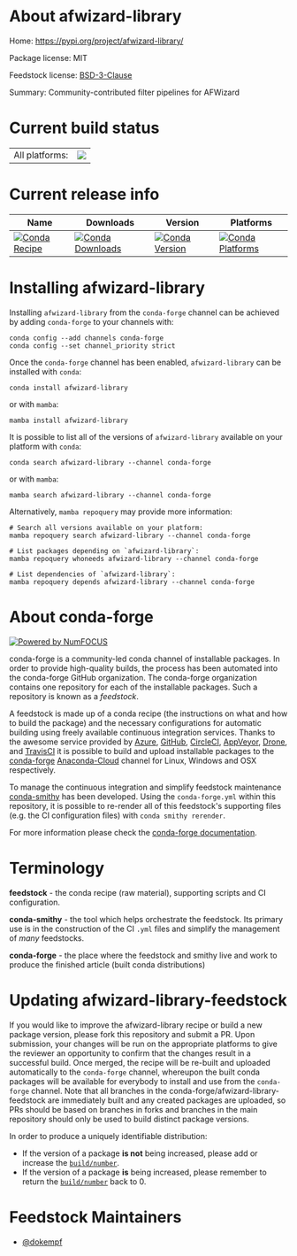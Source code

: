 About afwizard-library
======================

Home: https://pypi.org/project/afwizard-library/

Package license: MIT

Feedstock license: [BSD-3-Clause](https://github.com/conda-forge/afwizard-library-feedstock/blob/main/LICENSE.txt)

Summary: Community-contributed filter pipelines for AFWizard

Current build status
====================


<table><tr><td>All platforms:</td>
    <td>
      <a href="https://dev.azure.com/conda-forge/feedstock-builds/_build/latest?definitionId=16409&branchName=main">
        <img src="https://dev.azure.com/conda-forge/feedstock-builds/_apis/build/status/afwizard-library-feedstock?branchName=main">
      </a>
    </td>
  </tr>
</table>

Current release info
====================

| Name | Downloads | Version | Platforms |
| --- | --- | --- | --- |
| [![Conda Recipe](https://img.shields.io/badge/recipe-afwizard--library-green.svg)](https://anaconda.org/conda-forge/afwizard-library) | [![Conda Downloads](https://img.shields.io/conda/dn/conda-forge/afwizard-library.svg)](https://anaconda.org/conda-forge/afwizard-library) | [![Conda Version](https://img.shields.io/conda/vn/conda-forge/afwizard-library.svg)](https://anaconda.org/conda-forge/afwizard-library) | [![Conda Platforms](https://img.shields.io/conda/pn/conda-forge/afwizard-library.svg)](https://anaconda.org/conda-forge/afwizard-library) |

Installing afwizard-library
===========================

Installing `afwizard-library` from the `conda-forge` channel can be achieved by adding `conda-forge` to your channels with:

```
conda config --add channels conda-forge
conda config --set channel_priority strict
```

Once the `conda-forge` channel has been enabled, `afwizard-library` can be installed with `conda`:

```
conda install afwizard-library
```

or with `mamba`:

```
mamba install afwizard-library
```

It is possible to list all of the versions of `afwizard-library` available on your platform with `conda`:

```
conda search afwizard-library --channel conda-forge
```

or with `mamba`:

```
mamba search afwizard-library --channel conda-forge
```

Alternatively, `mamba repoquery` may provide more information:

```
# Search all versions available on your platform:
mamba repoquery search afwizard-library --channel conda-forge

# List packages depending on `afwizard-library`:
mamba repoquery whoneeds afwizard-library --channel conda-forge

# List dependencies of `afwizard-library`:
mamba repoquery depends afwizard-library --channel conda-forge
```


About conda-forge
=================

[![Powered by
NumFOCUS](https://img.shields.io/badge/powered%20by-NumFOCUS-orange.svg?style=flat&colorA=E1523D&colorB=007D8A)](https://numfocus.org)

conda-forge is a community-led conda channel of installable packages.
In order to provide high-quality builds, the process has been automated into the
conda-forge GitHub organization. The conda-forge organization contains one repository
for each of the installable packages. Such a repository is known as a *feedstock*.

A feedstock is made up of a conda recipe (the instructions on what and how to build
the package) and the necessary configurations for automatic building using freely
available continuous integration services. Thanks to the awesome service provided by
[Azure](https://azure.microsoft.com/en-us/services/devops/), [GitHub](https://github.com/),
[CircleCI](https://circleci.com/), [AppVeyor](https://www.appveyor.com/),
[Drone](https://cloud.drone.io/welcome), and [TravisCI](https://travis-ci.com/)
it is possible to build and upload installable packages to the
[conda-forge](https://anaconda.org/conda-forge) [Anaconda-Cloud](https://anaconda.org/)
channel for Linux, Windows and OSX respectively.

To manage the continuous integration and simplify feedstock maintenance
[conda-smithy](https://github.com/conda-forge/conda-smithy) has been developed.
Using the ``conda-forge.yml`` within this repository, it is possible to re-render all of
this feedstock's supporting files (e.g. the CI configuration files) with ``conda smithy rerender``.

For more information please check the [conda-forge documentation](https://conda-forge.org/docs/).

Terminology
===========

**feedstock** - the conda recipe (raw material), supporting scripts and CI configuration.

**conda-smithy** - the tool which helps orchestrate the feedstock.
                   Its primary use is in the construction of the CI ``.yml`` files
                   and simplify the management of *many* feedstocks.

**conda-forge** - the place where the feedstock and smithy live and work to
                  produce the finished article (built conda distributions)


Updating afwizard-library-feedstock
===================================

If you would like to improve the afwizard-library recipe or build a new
package version, please fork this repository and submit a PR. Upon submission,
your changes will be run on the appropriate platforms to give the reviewer an
opportunity to confirm that the changes result in a successful build. Once
merged, the recipe will be re-built and uploaded automatically to the
`conda-forge` channel, whereupon the built conda packages will be available for
everybody to install and use from the `conda-forge` channel.
Note that all branches in the conda-forge/afwizard-library-feedstock are
immediately built and any created packages are uploaded, so PRs should be based
on branches in forks and branches in the main repository should only be used to
build distinct package versions.

In order to produce a uniquely identifiable distribution:
 * If the version of a package **is not** being increased, please add or increase
   the [``build/number``](https://docs.conda.io/projects/conda-build/en/latest/resources/define-metadata.html#build-number-and-string).
 * If the version of a package **is** being increased, please remember to return
   the [``build/number``](https://docs.conda.io/projects/conda-build/en/latest/resources/define-metadata.html#build-number-and-string)
   back to 0.

Feedstock Maintainers
=====================

* [@dokempf](https://github.com/dokempf/)

